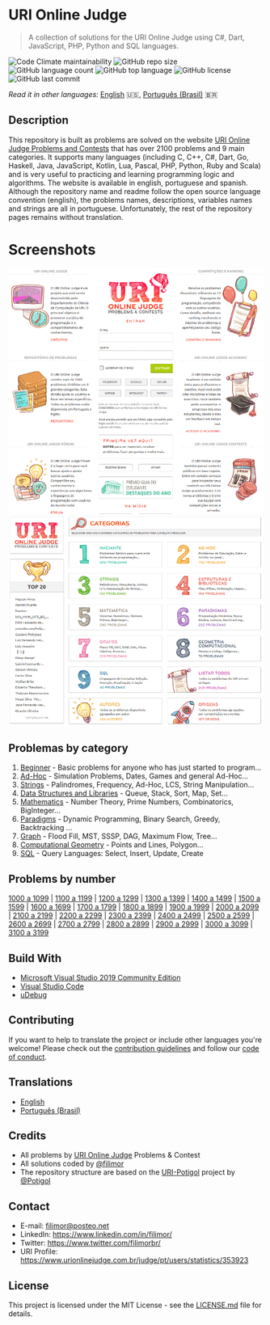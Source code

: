 # URI Online Judge

> A collection of solutions for the URI Online Judge using C#, Dart, JavaScript, PHP, Python and SQL languages.

![Code Climate maintainability](https://img.shields.io/codeclimate/maintainability/filimor/uri-online-judge)
![GitHub repo size](https://img.shields.io/github/repo-size/filimor/uri-online-judge)
![GitHub language count](https://img.shields.io/github/languages/count/filimor/uri-online-judge)
![GitHub top language](https://img.shields.io/github/languages/top/filimor/uri-online-judge)
![GitHub license](https://img.shields.io/github/license/filimor/uri-online-judge)
![GitHub last commit](https://img.shields.io/github/last-commit/filimor/uri-online-judge)

*Read it in other languages:* [English](https://github.com/filimor/uri-online-judge/blob/master/README.md) :us:, [Português (Brasil)](https://github.com/filimor/uri-online-judge/blob/master/README.pt-BR.md) :brazil:

## Description

This repository is built as problems are solved on the website [URI Online Judge Problems and Contests](https://www.urionlinejudge.com.br/) that has over 2100 problems and 9 main categories. It supports many languages (including C, C++, C#, Dart, Go, Haskell, Java, JavaScript, Kotlin, Lua, Pascal, PHP, Python, Ruby and Scala) and is very useful to practicing and learning programming logic and algorithms. The website is available in english, portuguese and spanish. Although the repository name and readme follow the open source language convention (english), the problems names, descriptions, variables names and strings are all in portuguese. Unfortunately, the rest of the repository pages remains without translation.

<!--![Solved problems]() //TODO-->

# Screenshots

![Official website](uri1.gif "Screenshot 1") ![Official website](uri2.gif "Screenshot 2")

## Problemas by category

1. [Beginner](problemas/1-iniciante.md) - Basic problems for anyone who has just started to program...
2. [Ad-Hoc](problemas/2-ad-hoc.md) - Simulation Problems, Dates, Games and general Ad-Hoc...
3. [Strings](problemas/3-strings.md) - Palindromes, Frequency, Ad-Hoc, LCS, String Manipulation...
4. [Data Structures and Libraries](problemas/4-estruturas-bibliotecas.md) - Queue, Stack, Sort, Map, Set...
5. [Mathematics](problemas/5-matematica.md) - Number Theory, Prime Numbers, Combinatorics, BigInteger...
6. [Paradigms](problemas/6-paradigmas.md) - Dynamic Programming, Binary Search, Greedy, Backtracking ...
7. [Graph](problemas/7-grafos.md) - Flood Fill, MST, SSSP, DAG, Maximum Flow, Tree...
8. [Computational Geometry](problemas/8-geometria-computacional.md) - Points and Lines, Polygon...
9. [SQL](problemas/9-sql.md) - Query Languages: Select, Insert, Update, Create

## Problems by number

[1000 a 1099](problemas/1000) |
[1100 a 1199](problemas/1100) |
[1200 a 1299](problemas/1200) |
[1300 a 1399](problemas/1300) |
[1400 a 1499](problemas/1400) |
[1500 a 1599](problemas/1500) |
[1600 a 1699](problemas/1600) |
[1700 a 1799](problemas/1700) |
[1800 a 1899](problemas/1800) |
[1900 a 1999](problemas/1900) |
[2000 a 2099](problemas/2000) |
[2100 a 2199](problemas/2100) |
[2200 a 2299](problemas/2200) |
[2300 a 2399](problemas/2300) |
[2400 a 2499](problemas/2400) |
[2500 a 2599](problemas/2500) |
[2600 a 2699](problemas/2600) |
[2700 a 2799](problemas/2700) |
[2800 a 2899](problemas/2800) |
[2900 a 2999](problemas/2900) |
[3000 a 3099](problemas/3000) |
[3100 a 3199](problemas/3100)

## Build With

- [Microsoft Visual Studio 2019 Community Edition](https://visualstudio.microsoft.com/vs/community/)
- [Visual Studio Code](https://code.visualstudio.com/)
- [uDebug](https://www.udebug.com/)

## Contributing

If you want to help to translate the project or include other languages you're welcome! Please check out the [contribution guidelines](https://github.com/filimor/uri-online-judge/blob/master/CONTRIBUTING.md) and follow our [code of conduct](https://github.com/filimor/uri-online-judge/blob/master/CODE_OF_CONDUCT.md).

## Translations

* [English](https://github.com/filimor/uri-online-judge/blob/master/README.md)
* [Português (Brasil)](https://github.com/filimor/uri-online-judge/blob/master/README.pt-br.md)

## Credits

- All problems by [URI Online Judge](https://www.urionlinejudge.com.br) Problems & Contest
- All solutions coded by [@filimor](https://github.com/filimor)
- The repository structure are based on the [URI-Potigol](https://github.com/potigol/URI-Potigol) project by [@Potigol](https://github.com/potigol)

## Contact

- E-mail: filimor@posteo.net
- LinkedIn: https://www.linkedin.com/in/filimor/
- Twitter: https://www.twitter.com/filimorbr/
- URI Profile: https://www.urionlinejudge.com.br/judge/pt/users/statistics/353923

## License

This project is licensed under the MIT License - see the [LICENSE.md](https://github.com/filimor/uri-online-judge/blob/master/LICENSE "MIT") file for details.